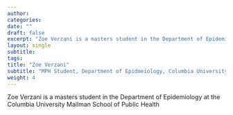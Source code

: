 ```yaml
---
author: 
categories:
date: ""
draft: false
excerpt: "Zoe Verzani is a masters student in the Department of Epidemiology at the Columbia University Mailman School of Public Health"
layout: single
subtitle: 
tags:
title: "Zoe Verzani"
subtitle: "MPH Student, Department of Epidmeiology, Columbia University Mailmand School of Public Health"
weight: 4
---
```


Zoe Verzani is a masters student in the Department of Epidemiology at the Columbia University Mailman School of Public Health

